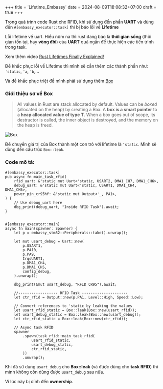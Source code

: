 +++
title = 'Lifetime_Embassy'
date = 2024-08-09T18:08:32+07:00
draft = true
+++

Trong quá trình code Rust cho RFID, khi sử dụng đến phần **UART** và dùng đến `#[embassy_executor::task]` thì bị báo lỗi về **Lifetime**

Lỗi lifetime về uart. Hiều nôm na thì rust đang báo là **thời gian sống** (thời gian tồn tại, hay **vòng đời**) của **UART** quá ngắn để thực hiện các tiến trình trong task.

Xem thêm video [Rust Lifetimes Finally Explained!](https://www.youtube.com/watch?v=juIINGuZyBc)

Để khắc phục lỗi về Lifetime thì mình sẽ cần thêm các thành phần như: `'static`, `'a`, `'b`,...

Và để khắc phục triệt để mình phải sử dụng thêm [Box](https://doc.rust-lang.org/rust-by-example/std/box.html)

### Giới thiệu sơ về Box
> All values in Rust are stack allocated by default. Values can be *boxed* (allocated on the heap) by creating a Box<T>.
A **box is a smart pointer** to a **heap allocated value of type T**. 
When a box goes out of scope, its destructor is called, the inner object is destroyed, and the memory on the heap is freed.

![Box](/image/IoT/Embassy/Box_Rust.png)

Để chuyển giá trị của Box thành một con trỏ với lifetime là `'static`. Mình sẽ dùng đến cấu trúc `Box::leak`.

### Code mô tả:
```
#[embassy_executor::task]
pub async fn main_task_rfid(
    rfid_uart: &'static mut Uart<'static, USART2, DMA1_CH7, DMA1_CH6>,
    debug_uart: &'static mut Uart<'static, USART1, DMA1_CH4, DMA1_CH5>,
    power_pin_cr95hf: &'static mut Output<'_, PA1>,
) {
    // Use debug_uart here
    dbg_print(debug_uart, "Inside RFID Task").await;
}


#[embassy_executor::main]
async fn main(spawner: Spawner) {
    let p = embassy_stm32::Peripherals::take().unwrap();

    let mut usart_debug = Uart::new(
        p.USART1,
        p.PA10,
        p.PA9,
        IrqsUART1,
        p.DMA1_CH4,
        p.DMA1_CH5,
        config_debug,
    ).unwrap();

    dbg_print(&mut usart_debug, "RFID CR95").await;

    //------------------ RFID Task ---------------------
    let ctr_rfid = Output::new(p.PA1, Level::High, Speed::Low);

    // Convert references to 'static by leaking the values
    let usart_rfid_static = Box::leak(Box::new(usart_rfid));
    let usart_debug_static = Box::leak(Box::new(usart_debug));
    let ctr_rfid_static = Box::leak(Box::new(ctr_rfid));

    // Async task RFID
    spawner
        .spawn(task_rfid::main_task_rfid(
            usart_rfid_static,
            usart_debug_static,
            ctr_rfid_static,
        ))
        .unwrap();
```

Khi đã sử dụng `usart_debug` cho **Box::leak** (và được dùng cho **task RFID**) thì mình không còn dùng được `usart_debug` sau nữa.

Vì lúc này bị dính đến **ownership**.
